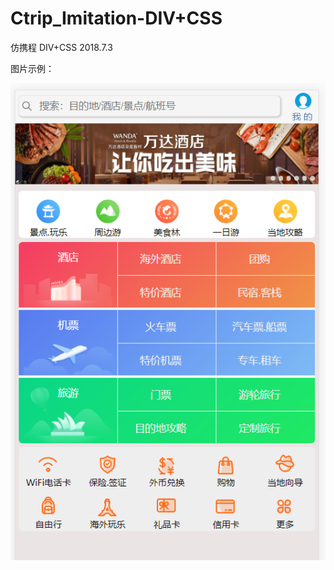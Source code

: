 # Ctrip_Imitation-DIV+CSS

仿携程 DIV+CSS 2018.7.3

图片示例：

![demo](https://github.com/Cejron/Ctrip_Imitation-DIV-CSS/blob/master/screenshots/ctrip_imitation.PNG)
